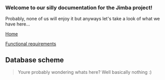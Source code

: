 ### Welcome to our silly documentation for the Jimba project! 

 Probably, none of us will enjoy it but anyways let's take a look of what we have here...

[Home](https://github.com/fpmi-hci-2023/project12-jimba/wiki)


[Functional requirements](https://github.com/fpmi-hci-2023/project12-jimba/blob/main/docs/func_req.md)


## Database scheme

> Youre probably wondering whats here? Well basically nothing
> :)

